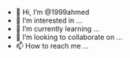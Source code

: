 - 👋 Hi, I’m @1999ahmed
- 👀 I’m interested in ...
- 🌱 I’m currently learning ...
- 💞️ I’m looking to collaborate on ...
- 📫 How to reach me ...

<!---
1999ahmed/1999ahmed is a ✨ special ✨ repository because its `README.md` (this file) appears on your GitHub profile.
You can click the Preview link to take a look at your changes.
--->
